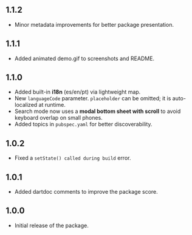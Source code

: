## 1.1.2
- Minor metadata improvements for better package presentation.

## 1.1.1
- Added animated demo.gif to screenshots and README.

## 1.1.0

- Added built-in **i18n** (es/en/pt) via lightweight map.
- New `languageCode` parameter. `placeholder` can be omitted; it is auto-localized at runtime.
- Search mode now uses a **modal bottom sheet with scroll** to avoid keyboard overlap on small phones.
- Added topics in `pubspec.yaml` for better discoverability.

## 1.0.2

- Fixed a `setState() called during build` error.

## 1.0.1

- Added dartdoc comments to improve the package score.

## 1.0.0

- Initial release of the package.